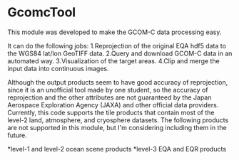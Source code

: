 # GcomcTool
This module was developed to make the GCOM-C data processing easy.

It can do the following jobs:
1.Reprojection of the original EQA hdf5 data to the WGS84 lat/lon GeoTIFF data.
2.Query and download GCOM-C data in an automated way.
3.Visualization of the target areas.
4.Clip and merge the input data into continuous images.

Although the output products seem to have good accuracy of reprojection, since it is an unofficial tool made by one student, so the accuracy of reprojection and the other attributes are not guaranteed by the Japan Aerospace Exploration Agency (JAXA) and other official data providers.
Currently, this code supports the tile products that contain most of the level-2 land, atmosphere, and cryosphere datasets. The following products are not supported in this module, but I'm considering including them in the future. 

*level-1 and level-2 ocean scene products 
*level-3 EQA and EQR products
